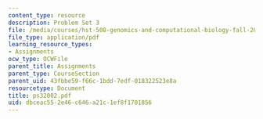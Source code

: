```yaml
---
content_type: resource
description: Problem Set 3
file: /media/courses/hst-508-genomics-and-computational-biology-fall-2002/dbceac552e46c646a21c1ef8f1701856_ps32002.pdf
file_type: application/pdf
learning_resource_types:
- Assignments
ocw_type: OCWFile
parent_title: Assignments
parent_type: CourseSection
parent_uid: 43fbbe59-f66c-1bdd-7edf-018322523e8a
resourcetype: Document
title: ps32002.pdf
uid: dbceac55-2e46-c646-a21c-1ef8f1701856
---
```

